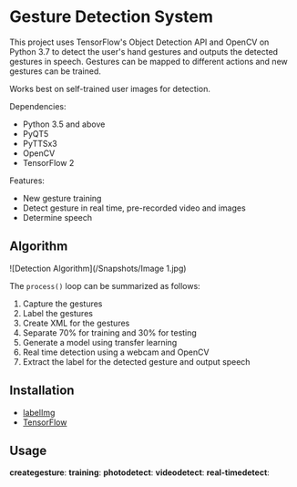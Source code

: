 # Gesture Detection System

This project uses TensorFlow's Object Detection API and OpenCV on Python 3.7 to detect the user's hand gestures and outputs the detected gestures in speech. Gestures can be mapped to different actions and new gestures can be trained.

Works best on self-trained user images for detection.

Dependencies:
* Python 3.5 and above
* PyQT5
* PyTTSx3
* OpenCV
* TensorFlow 2

Features:
* New gesture training
* Detect gesture in real time, pre-recorded video and images
* Determine speech

## Algorithm

![Detection Algorithm](/Snapshots/Image 1.jpg)

The `process()` loop can be summarized as follows:
1. Capture the gestures
2. Label the gestures
3. Create XML for the gestures
4. Separate 70% for training and 30% for testing
5. Generate a model using transfer learning
6. Real time detection using a webcam and OpenCV
7. Extract the label for the detected gesture and output speech

## Installation
* [labelImg](https://github.com/tzutalin/labelImg)
* [TensorFlow](https://tensorflow-object-detection-api-tutorial.readthedocs.io/en/latest/install.html)

## Usage

**creategesture**:
**training**:
**photodetect**:
**videodetect**:
**real-timedetect**:
